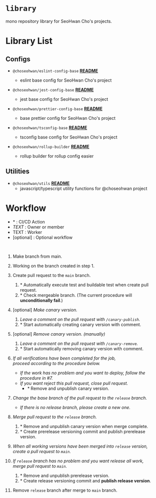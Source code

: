 # `library`

mono repository library for SeoHwan Cho's projects.

# Library List

## Configs

- `@choseohwan/eslint-config-base` **[README](./packages/eslint-config-base/README.md)**
  - eslint base config for SeoHwan Cho's project


- `@choseohwan/jest-config-base` **[README](./packages/jest-config-base/README.md)**
  - jest base config for SeoHwan Cho's project


- `@choseohwan/prettier-config-base` **[README](./packages/prettier-config-base/README.md)**
  - base prettier config for SeoHwan Cho's project


- `@choseohwan/tsconfig-base` **[README](./packages/tsconfig-base/README.md)**
  - tsconfig base config for SeoHwan Cho's project
  

- `@choseohwan/rollup-builder` **[README](./packages/rollup-builder/README.md)**
  - rollup builder for rollup config easier


## Utilities

- `@choseohwan/utils` **[README](./packages/utils/README.md)**
  - javascript/typescript utility functions for @choseohwan project

# Workflow

- \* : CI/CD Action
- *TEXT* : Owner or member
- TEXT : Worker
- \[optional\] : Optional workflow

<br>

1. Make branch from main.


2. Working on the branch created in step 1.


3. Create pull request to the `main` branch.
   1. \* Automatically execute test and buildable test when create pull request.
   2. \* Check mergeable branch. (The current procedure will **unconditionally fail**.)


4. \[optional\] *Make canary version.*
   1. *Leave a comment on the pull request with `/canary-publish`.*
   2. \* Start automatically creating canary version with comment.


5. \[optional\] *Remove canary version. (manually)*
   1. *Leave a comment on the pull request with `/canary-remove`.*
   2. \* Start automatically removing canary version with comment.


6. *If all verifications have been completed for the job, <br>
   proceed according to the procedure below.*
   - *If the work has no problem and you want to deploy, follow the procedure in #7.*
   - *If you want reject this pull request, close pull request.*
     - \* Remove and unpublish canary version.


7. *Change the base branch of the pull request to the `release` branch.*
   - *If there is no release branch, please create a new one.*


8. *Merge pull request to the `release` branch.*
   1. \* Remove and unpublish canary version when merge complete. 
   2. \* Create prerelease versioning commit and publish prerelease version.


9. *When all working versions have been merged into `release` version,<br> 
   create a pull request to `main`.*


10. *If `release` branch has no problem and you want release all work, <br>
    merge pull request to `main`.*
    1. \* Remove and unpublish prerelease version.
    2. \* Create release versioning commit and **publish release version**.


11. Remove `release` branch after merge to `main` branch.

